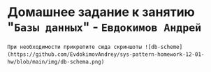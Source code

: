 # Домашнее задание к занятию "`Базы данных`" - `Евдокимов Андрей`

`При необходимости прикрепитe сюда скриншоты
![db-scheme](https://github.com/EvdokimovAndrey/sys-pattern-homework-12-01-hw/blob/main/img/db-schema.png)`
